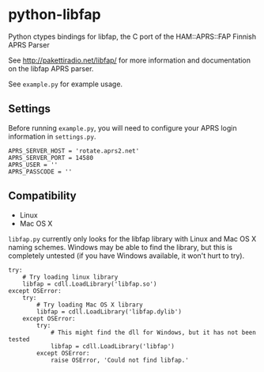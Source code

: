 python-libfap
=============

Python ctypes bindings for libfap, the C port of the HAM::APRS::FAP Finnish APRS Parser

See <http://pakettiradio.net/libfap/> for more information and documentation on the libfap APRS parser.

See `example.py` for example usage.

Settings
--------

Before running `example.py`, you will need to configure your APRS login information in `settings.py`.

    APRS_SERVER_HOST = 'rotate.aprs2.net'
    APRS_SERVER_PORT = 14580
    APRS_USER = ''
    APRS_PASSCODE = ''

Compatibility
-------------

* Linux
* Mac OS X

`libfap.py` currently only looks for the libfap library with Linux and Mac OS X naming schemes. Windows may be able to find the library, but this is completely untested (if you have Windows available, it won't hurt to try).

    try:
        # Try loading linux library
        libfap = cdll.LoadLibrary('libfap.so')
    except OSError:
        try:
            # Try loading Mac OS X library
            libfap = cdll.LoadLibrary('libfap.dylib')
        except OSError:
            try:
                # This might find the dll for Windows, but it has not been tested
                libfap = cdll.LoadLibrary('libfap')
            except OSError:
                raise OSError, 'Could not find libfap.'
